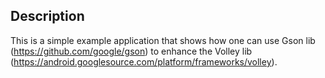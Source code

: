 Description
------------------------

This is a simple example application that shows how one can use Gson lib (https://github.com/google/gson) to enhance the Volley lib (https://android.googlesource.com/platform/frameworks/volley).
